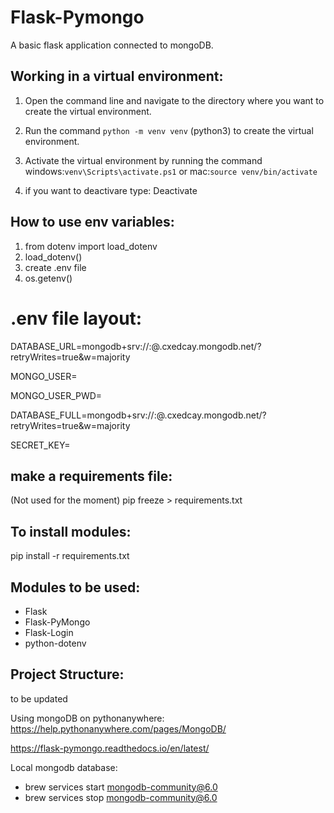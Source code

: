 # Flask-Pymongo
A basic flask application connected to mongoDB.


## Working in a virtual environment:

1. Open the command line and navigate to the directory where you want to create the virtual environment.

2. Run the command `python -m venv venv` (python3) to create the virtual environment.

3. Activate the virtual environment by running the command windows:`venv\Scripts\activate.ps1` or mac:`source venv/bin/activate`

4. if you want to deactivare type: Deactivate

## How to use env variables:

1. from dotenv import load_dotenv
2. load_dotenv()
3. create .env file
4. os.getenv()

# .env file layout:
DATABASE_URL=mongodb+srv://<username>:<password>@<cluster>.cxedcay.mongodb.net/<collection>?retryWrites=true&w=majority
  
MONGO_USER=
  
MONGO_USER_PWD=
  

DATABASE_FULL=mongodb+srv://<username>:<password>@<cluster>.cxedcay.mongodb.net/<collection>?retryWrites=true&w=majority

SECRET_KEY=

## make a requirements file:

(Not used for the moment)
pip freeze > requirements.txt

## To install modules:

pip install -r requirements.txt

## Modules to be used:

- Flask
- Flask-PyMongo
- Flask-Login
- python-dotenv

## Project Structure:

to be updated

Using mongoDB on pythonanywhere:
https://help.pythonanywhere.com/pages/MongoDB/

https://flask-pymongo.readthedocs.io/en/latest/

Local mongodb database:

- brew services start mongodb-community@6.0
- brew services stop mongodb-community@6.0
